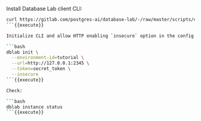 Install Database Lab client CLI:

```bash
curl https://gitlab.com/postgres-ai/database-lab/-/raw/master/scripts/cli_install.sh | bash
```{{execute}}

Initialize CLI and allow HTTP enabling `insecure` option in the config (not recommended for real-life use):

```bash
dblab init \
  --environment-id=tutorial \
  --url=http://127.0.0.1:2345 \
  --token=secret_token \
  --insecure
```{{execute}}

Check:

```bash
dblab instance status
```{{execute}}
